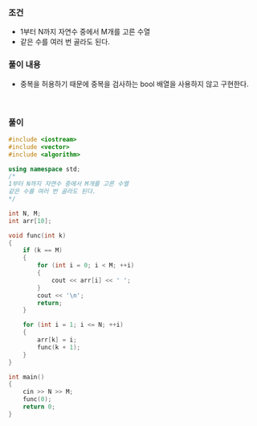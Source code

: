### 조건
- 1부터 N까지 자연수 중에서 M개를 고른 수열
- 같은 수를 여러 번 골라도 된다.

### 풀이 내용
- 중복을 허용하기 때문에 중복을 검사하는 bool 배열을 사용하지 않고 구현한다.

</br>

### 풀이
```cpp
#include <iostream>
#include <vector>
#include <algorithm>

using namespace std;
/*
1부터 N까지 자연수 중에서 M개를 고른 수열
같은 수를 여러 번 골라도 된다.
*/

int N, M;
int arr[10];

void func(int k)
{
    if (k == M)
    {
        for (int i = 0; i < M; ++i)
        {
            cout << arr[i] << ' ';
        }
        cout << '\n';
        return;
    }

    for (int i = 1; i <= N; ++i)
    {
        arr[k] = i;
        func(k + 1); 
    }
}

int main()
{
    cin >> N >> M;
    func(0);
    return 0;
}
```
